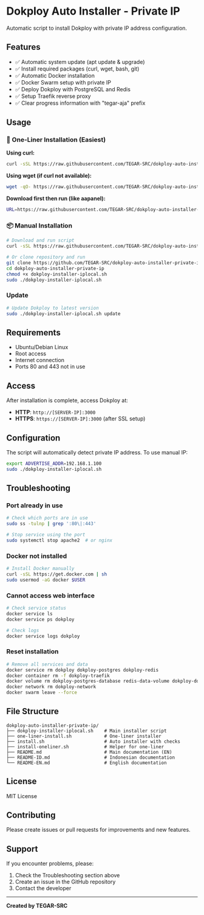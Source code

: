 # Dokploy Auto Installer - Private IP

Automatic script to install Dokploy with private IP address configuration.

## Features

- ✅ Automatic system update (apt update & upgrade)
- ✅ Install required packages (curl, wget, bash, git)
- ✅ Automatic Docker installation
- ✅ Docker Swarm setup with private IP
- ✅ Deploy Dokploy with PostgreSQL and Redis
- ✅ Setup Traefik reverse proxy
- ✅ Clear progress information with "tegar-aja" prefix

## Usage

### 🚀 One-Liner Installation (Easiest)

**Using curl:**
```bash
curl -sSL https://raw.githubusercontent.com/TEGAR-SRC/dokploy-auto-installer-private-ip/main/one-liner-install.sh | bash
```

**Using wget (if curl not available):**
```bash
wget -qO- https://raw.githubusercontent.com/TEGAR-SRC/dokploy-auto-installer-private-ip/main/one-liner-install.sh | bash
```

**Download first then run (like aapanel):**
```bash
URL=https://raw.githubusercontent.com/TEGAR-SRC/dokploy-auto-installer-private-ip/main/one-liner-install.sh && if [ -f /usr/bin/curl ];then curl -ksSO "$URL" ;else wget --no-check-certificate -O one-liner-install.sh "$URL";fi;bash one-liner-install.sh
```

### 📦 Manual Installation
```bash
# Download and run script
curl -sSL https://raw.githubusercontent.com/TEGAR-SRC/dokploy-auto-installer-private-ip/main/install.sh | bash

# Or clone repository and run
git clone https://github.com/TEGAR-SRC/dokploy-auto-installer-private-ip.git
cd dokploy-auto-installer-private-ip
chmod +x dokploy-installer-iplocal.sh
sudo ./dokploy-installer-iplocal.sh
```

### Update
```bash
# Update Dokploy to latest version
sudo ./dokploy-installer-iplocal.sh update
```

## Requirements

- Ubuntu/Debian Linux
- Root access
- Internet connection
- Ports 80 and 443 not in use

## Access

After installation is complete, access Dokploy at:
- **HTTP**: `http://[SERVER-IP]:3000`
- **HTTPS**: `https://[SERVER-IP]:3000` (after SSL setup)

## Configuration

The script will automatically detect private IP address. To use manual IP:

```bash
export ADVERTISE_ADDR=192.168.1.100
sudo ./dokploy-installer-iplocal.sh
```

## Troubleshooting

### Port already in use
```bash
# Check which ports are in use
sudo ss -tulnp | grep ':80\|:443'

# Stop service using the port
sudo systemctl stop apache2  # or nginx
```

### Docker not installed
```bash
# Install Docker manually
curl -sSL https://get.docker.com | sh
sudo usermod -aG docker $USER
```

### Cannot access web interface
```bash
# Check service status
docker service ls
docker service ps dokploy

# Check logs
docker service logs dokploy
```

### Reset installation
```bash
# Remove all services and data
docker service rm dokploy dokploy-postgres dokploy-redis
docker container rm -f dokploy-traefik
docker volume rm dokploy-postgres-database redis-data-volume dokploy-docker-config
docker network rm dokploy-network
docker swarm leave --force
```

## File Structure

```
dokploy-auto-installer-private-ip/
├── dokploy-installer-iplocal.sh    # Main installer script
├── one-liner-install.sh            # One-liner installer
├── install.sh                      # Auto installer with checks
├── install-oneliner.sh             # Helper for one-liner
├── README.md                       # Main documentation (EN)
├── README-ID.md                    # Indonesian documentation
└── README-EN.md                    # English documentation
```

## License

MIT License

## Contributing

Please create issues or pull requests for improvements and new features.

## Support

If you encounter problems, please:
1. Check the Troubleshooting section above
2. Create an issue in the GitHub repository
3. Contact the developer

---
**Created by TEGAR-SRC**